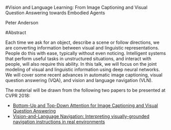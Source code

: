 #Vision and Language Learning: From Image Captioning and Visual Question Answering towards Embodied Agents

Peter Anderson

#Abstract

Each time we ask for an object, describe a scene or follow directions, we are converting information between visual and linguistic 
representations. People do this with ease, typically without even noticing. Intelligent systems that perform useful tasks in 
unstructured situations, and interact with people, will also require this ability. In this talk, we will focus on the 
joint modeling of visual and linguistic information using deep neural networks. We will cover some recent advances in 
automatic image captioning, visual question answering (VQA), and vision and language navigation (VLN). 

The material will be drawn from the following two papers to be presented at CVPR 2018: 

- [Bottom-Up and Top-Down Attention for Image Captioning and Visual Question Answering](https://arxiv.org/abs/1707.07998)
- [Vision-and-Language Navigation: Interpreting visually-grounded navigation instructions in real environments](https://arxiv.org/abs/1711.07280)


